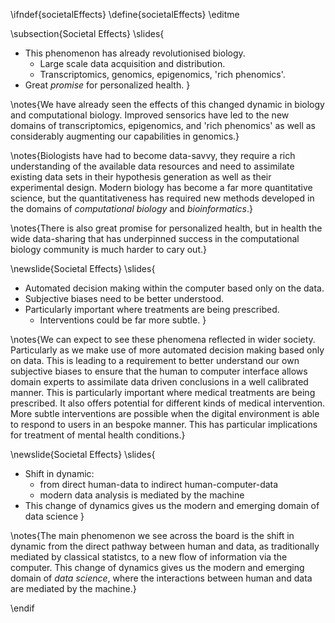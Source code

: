\ifndef{societalEffects}
\define{societalEffects}
\editme


\subsection{Societal Effects}
\slides{
* This phenomenon has already revolutionised biology.
    * Large scale data acquisition and distribution.
    * Transcriptomics, genomics, epigenomics, 'rich phenomics'.
* Great *promise* for personalized health.
}

\notes{We have already seen the effects of this changed dynamic in biology and computational biology. Improved sensorics have led to the new domains of transcriptomics, epigenomics, and 'rich phenomics' as well as considerably augmenting our capabilities in genomics.} 

\notes{Biologists have had to become data-savvy, they require a rich understanding of the available data resources and need to assimilate existing data sets in their hypothesis generation as well as their experimental design. Modern biology has become a far more quantitative science, but the quantitativeness has required new methods developed in the domains of *computational biology* and *bioinformatics*.}

\notes{There is also great promise for personalized health, but in health the wide data-sharing that has underpinned success in the computational biology community is much harder to cary out.} 


\newslide{Societal Effects}
\slides{
* Automated decision making within the computer based only on the data.
* Subjective biases need to be better understood.
* Particularly important where treatments are being prescribed.
    * Interventions could be far more subtle.
}

\notes{We can expect to see these phenomena reflected in wider society. Particularly as we make use of more automated decision making based only on data. This is leading to a requirement to better understand our own subjective biases to ensure that the human to computer interface allows domain experts to assimilate data driven conclusions in a well calibrated manner. This is particularly important where medical treatments are being prescribed. It also offers potential for different kinds of medical intervention. More subtle interventions are possible when the digital environment is able to respond to users in an bespoke manner. This has particular implications for treatment of mental health conditions.}

\newslide{Societal Effects}
\slides{
* Shift in dynamic:
    * from direct human-data to indirect human-computer-data
    * modern data analysis is mediated by the machine
* This change of dynamics gives us the modern and emerging domain of data science
}

\notes{The main phenomenon we see across the board is the shift in dynamic from the direct pathway between human and data, as traditionally mediated by classical statistcs, to a new flow of information via the computer. This change of dynamics gives us the modern and emerging domain of *data science*, where the interactions between human and data are mediated by the machine.}

\endif
